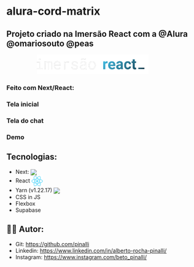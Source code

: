 # alura-cord-matrix
## Projeto criado na Imersão React com a @Alura @omariosouto @peas 

<p align="center">
  <img height="50" src="https://raw.githubusercontent.com/PedrohvFernandes/aluracord-lol/8b9a4a99cf8112314f271a3fd26a4de6ec611ac1/Screenshot/logo-imersao-react-header.1636535198.svg">
  &nbsp;&nbsp;&nbsp;&nbsp;&nbsp;&nbsp;&nbsp;&nbsp;&nbsp;&nbsp;&nbsp;&nbsp;&nbsp;
</p>

### Feito com Next/React:
### Tela inicial
  

### Tela do chat 
 
### Demo 


## Tecnologias:
- Next: <img align="center" height="30" src="https://cdn.icon-icons.com/icons2/2148/PNG/512/nextjs_icon_132160.png">
  &nbsp;&nbsp;&nbsp;&nbsp;&nbsp;&nbsp;&nbsp;&nbsp;&nbsp;&nbsp;&nbsp;&nbsp;&nbsp;
- React <img align="center" height="30" src="https://raw.githubusercontent.com/devicons/devicon/master/icons/react/react-original.svg">
  &nbsp;&nbsp;&nbsp;&nbsp;&nbsp;&nbsp;&nbsp;&nbsp;&nbsp;&nbsp;&nbsp;&nbsp;&nbsp;
- Yarn (v1.22.17) <img align="center" height="30" src="https://www.pinclipart.com/picdir/big/207-2071105_0-yarn-js-logo-clipart.png">
  &nbsp;&nbsp;&nbsp;&nbsp;&nbsp;&nbsp;&nbsp;&nbsp;&nbsp;&nbsp;&nbsp;&nbsp;&nbsp;
- CSS in JS
- Flexbox
- Supabase

## 👨‍💻 Autor:
- Git: https://github.com/pinalli
- Linkedin: https://www.linkedin.com/in/alberto-rocha-pinalli/
- Instagram: https://www.instagram.com/beto_pinalli/


